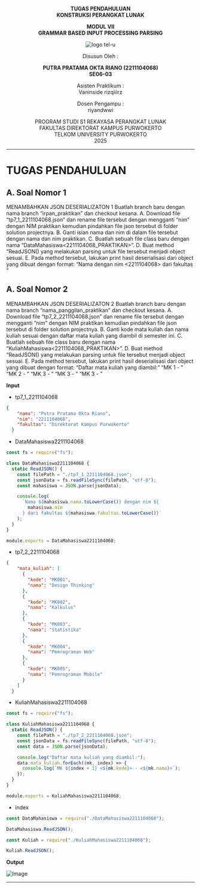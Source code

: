<div align="center">

**TUGAS PENDAHULUAN**  
**KONSTRUKSI PERANGKAT LUNAK**

**MODUL VII**  
**GRAMMAR BASED INPUT PROCESSING PARSING**

![logo tel-u](https://github.com/user-attachments/assets/3a44181d-9c92-47f6-8cf0-87755117fd99)

Disusun Oleh :

**PUTRA PRATAMA OKTA RIANO (2211104068)**  
**SE06-03**

Asisten Praktikum :  
Vaninside
rizqiiirz

Dosen Pengampu :  
riyandwwi

PROGRAM STUDI S1 REKAYASA PERANGKAT LUNAK  
FAKULTAS DIREKTORAT KAMPUS PURWOKERTO  
TELKOM UNIVERSITY PURWOKERTO  
2025

</div>

---

# TUGAS PENDAHULUAN

## A. Soal Nomor 1

MENAMBAHKAN JSON DESERIALIZATON 1
Buatlah branch baru dengan nama branch “irpan_praktikan” dan checkout kesana.
A. Download file “tp7_1_2211104068.json” dan rename file tersebut dengan mengganti “nim”
dengan NIM praktikan kemudian pindahkan file json tersebut di folder solution
projectnya.
B. Ganti isian nama dan nim di dalam file tersebut dengan nama dan nim praktikan.
C. Buatlah sebuah file class baru dengan nama “DataMahasiswa<2211104068_PRAKTIKAN>”.
D. Buat method “ReadJSON() yang melakukan parsing untuk file tersebut menjadi object
sesuai.
E. Pada method tersebut, lakukan print hasil deserialisasi dari object yang dibuat dengan
format:
“Nama <Putra Pratama Okta Riano> dengan nim <2211104068> dari fakultas <informatika>”

## A. Soal Nomor 2

MENAMBAHKAN JSON DESERIALIZATON 2
Buatlah branch baru dengan nama branch “nama_panggilan_praktikan” dan checkout kesana.
A. Download file “tp7_2_2211104068.json” dan rename file tersebut dengan mengganti “nim” dengan
NIM praktikan kemudian pindahkan file json tersebut di folder solution projectnya.
B. Ganti kode mata kuliah dan nama kuliah sesuai dengan daftar mata kuliah yang diambil di
semester ini.
C. Buatlah sebuah file class baru dengan nama “KuliahMahasiswa<2211104068_PRAKTIKAN>”.
D. Buat method “ReadJSON() yang melakukan parsing untuk file tersebut menjadi object
sesuai.
E. Pada method tersebut, lakukan print hasil deserialisasi dari object yang dibuat dengan format:
“Daftar mata kuliah yang diambil:”
“MK 1 <Design Thinking> - <Design Thinking>”
“MK 2 <Kalkulus> - <Kalkulus>”
“MK 3 <Statistika> - <Statistika>”
“MK 3 <Pemrograman Web> - <Pemrograman Web>”
“MK 3 <Pemrograman Mobile> - <Pemrograman Mobile>”

**Input**

- tp7_1_2211104068

```json
{
    "nama": "Putra Pratama Okta Riano",
    "nim": "2211104068",
    "fakultas": "Direktorat Kampus Purwokerto"
  }
```

- DataMahasiswa2211104068

```js
const fs = require("fs");

class DataMahasiswa2211104068 {
  static ReadJSON() {
    const filePath = "./tp7_1_2211104068.json";
    const jsonData = fs.readFileSync(filePath, "utf-8");
    const mahasiswa = JSON.parse(jsonData);

    console.log(
      `Nama ${mahasiswa.nama.toLowerCase()} dengan nim ${
        mahasiswa.nim
      } dari fakultas ${mahasiswa.fakultas.toLowerCase()}`
    );
  }
}

module.exports = DataMahasiswa2211104068;
```

- tp7_2_2211104068

```json
{
    "mata_kuliah": [
      {
        "kode": "MK001",
        "nama": "Design Thinking"
      },
      {
        "kode": "MK002",
        "nama": "Kalkulus"
      },
      {
        "kode": "MK003",
        "nama": "Statistika"
      },
      {
        "kode": "MK004",
        "nama": "Pemrograman Web"
      },
      {
        "kode": "MK005",
        "nama": "Pemrograman Mobile"
      }
    ]
  }
```

- KuliahMahasiswa2211104068

```js
const fs = require("fs");

class KuliahMahasiswa2211104068 {
  static ReadJSON() {
    const filePath = "./tp7_2_2211104068.json";
    const jsonData = fs.readFileSync(filePath, "utf-8");
    const data = JSON.parse(jsonData);

    console.log("Daftar mata kuliah yang diambil:");
    data.mata_kuliah.forEach((mk, index) => {
      console.log(`MK ${index + 1} <${mk.kode}> - <${mk.nama}>`);
    });
  }
}

module.exports = KuliahMahasiswa2211104068;
```

- index

```js
const DataMahasiswa = require("./DataMahasiswa2211104068");

DataMahasiswa.ReadJSON();

const Kuliah = require("./KuliahMahasiswa2211104068");

Kuliah.ReadJSON();
```

**Output**

![Image](https://github.com/user-attachments/assets/c6f2a0f9-3507-4b15-b8e7-f846a508d359)

---